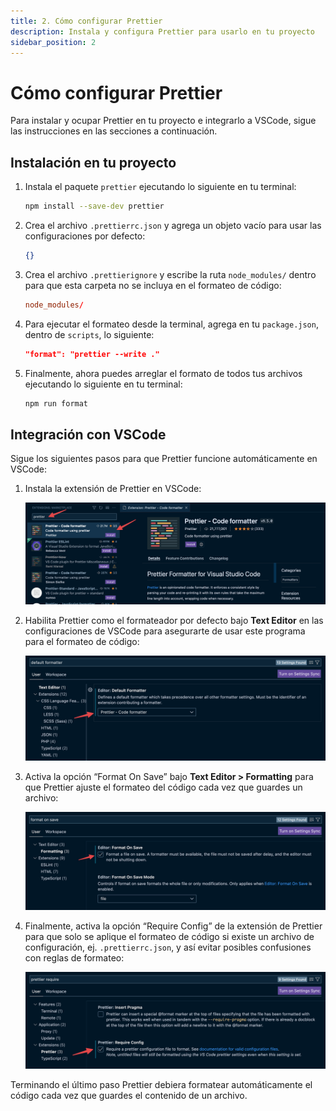 ```yaml
---
title: 2. Cómo configurar Prettier
description: Instala y configura Prettier para usarlo en tu proyecto
sidebar_position: 2
---
```


# Cómo configurar Prettier

Para instalar y ocupar Prettier en tu proyecto e integrarlo a VSCode, sigue las
instrucciones en las secciones a continuación.

## Instalación en tu proyecto

1. Instala el paquete `prettier` ejecutando lo siguiente en tu terminal:

   ```bash npm2yarn
   npm install --save-dev prettier
   ```

2. Crea el archivo `.prettierrc.json` y agrega un objeto vacío para usar las
   configuraciones por defecto:

   ```json title=".prettierrc.json"
   {}
   ```

3. Crea el archivo `.prettierignore` y escribe la ruta `node_modules/` dentro
   para que esta carpeta no se incluya en el formateo de código:

   ```rc title=".prettierignore"
   node_modules/
   ```

4. Para ejecutar el formateo desde la terminal, agrega en tu `package.json`,
   dentro de `scripts`, lo siguiente:

   ```json title="package.json"
   "format": "prettier --write ."
   ```

5. Finalmente, ahora puedes arreglar el formato de todos tus archivos ejecutando
   lo siguiente en tu terminal:

   ```bash npm2yarn
   npm run format
   ```

## Integración con VSCode

Sigue los siguientes pasos para que Prettier funcione automáticamente en VSCode:

1. Instala la extensión de Prettier en VSCode:

   ![Captura de pantalla de la extensión de Prettier en VSCode](./prettier_extension.png "Busca e instala la extensión Prettier")

2. Habilita Prettier como el formateador por defecto bajo **Text Editor** en las
   configuraciones de VSCode para asegurarte de usar este programa para el
   formateo de código:

   ![Captura de pantalla de formateador por defecto habilitado](./default_formatter.png "Habilita Prettier como formateador")

3. Activa la opción “Format On Save” bajo **Text Editor > Formatting** para que
   Prettier ajuste el formateo del código cada vez que guardes un archivo:

   ![Captura de pantalla de la opción Format On Save habilitada](./format_on_save.png "Activa la opción Format On Save")

4. Finalmente, activa la opción “Require Config” de la extensión de Prettier
   para que solo se aplique el formateo de código si existe un archivo de
   configuración, ej. `.prettierrc.json`, y así evitar posibles confusiones con
   reglas de formateo:

   ![Captura de pantalla de opción Require Config activada](./require_config.png "Activa la opción Require Config")

Terminando el último paso Prettier debiera formatear automáticamente el código
cada vez que guardes el contenido de un archivo.
